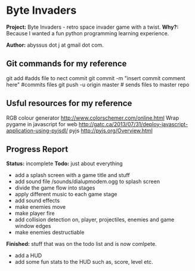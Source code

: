 Byte Invaders
==============

**Project:** Byte Invaders - retro space invader game with a twist.
**Why?:** Because I wanted a fun python programming learning experience.

**Author:** abyssus dot j at gmail dot com.

Git commands for my reference
--------------
git add <filename> #adds file to nect commit
git commit -m "insert commit comment here" #commits files
git push -u origin master # sends files to master repo

Usful resources for my reference
--------------
RGB colour generator http://www.colorschemer.com/online.html
Wrap pygame in javascript for web http://gatc.ca/2013/07/31/deploy-javascript-application-using-pyjsdl/
pyjs http://pyjs.org/Overview.html

Progress Report
--------------
**Status:** incomplete
**Todo:** just about everything
- add a splash screen with a game title and stuff
- add sound file /sounds/dialupmodem.ogg to splash screen
- divide the game flow into stages
- apply different music to each game stage
- add sound effects
- make enemies move
- make player fire
- add collision detection on, player, projectiles, enemies and game window edges
- make enemies destructiable


**Finished:** stuff that was on the todo list and is now comlpete.
- add a HUD
- add some fun stats to the HUD such as, score, level etc.

